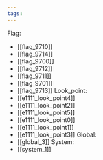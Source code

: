 ```yaml
---
tags:
---
```

Flag:
- [[flag_9710]]
- [[flag_9714]]
- [[flag_9700]]
- [[flag_9712]]
- [[flag_9711]]
- [[flag_9701]]
- [[flag_9713]]
Look_point:
- [[e1111_look_point4]]
- [[e1111_look_point2]]
- [[e1111_look_point5]]
- [[e1111_look_point0]]
- [[e1111_look_point1]]
- [[e1111_look_point3]]
Global:
- [[global_3]]
System:
- [[system_1]]
